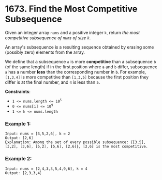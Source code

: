 # 1673. Find the Most Competitive Subsequence

Given an integer array `nums` and a positive integer `k`, return *the most competitive subsequence of `nums` of size `k`*.

An array's subsequence is a resulting sequence obtained by erasing some (possibly zero) elements from the array.

We define that a subsequence `a` is more **competitive** than a subsequence `b` (of the same length) if in the first position where `a` and `b` differ, subsequence `a` has a number **less** than the corresponding number in `b`. For example, `[1,3,4]` is more competitive than `[1,3,5]` because the first position they differ is at the final number, and `4` is less than `5`.

**Constraints**:
- <code>1 <= nums.length <= 10<sup>5</sup></code>
- <code>0 <= nums[i] <= 10<sup>9</sup></code>
- <code>1 <= k <= nums.length</code>

### Example 1:
```
Input: nums = [3,5,2,6], k = 2
Output: [2,6]
Explanation: Among the set of every possible subsequence: {[3,5], [3,2], [3,6], [5,2], [5,6], [2,6]}, [2,6] is the most competitive.
```

### Example 2:
```
Input: nums = [2,4,3,3,5,4,9,6], k = 4
Output: [2,3,3,4]
```
